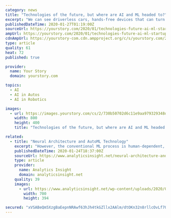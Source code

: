 ```yaml
---
category: news
title: "Technologies of the future, but where are AI and ML headed to?"
excerpt: "We can see driverless cars, hands-free devices that can turn on the lights ... The error rate is already drastically reducing.\" A subset of artificial intelligence, machine learning allows systems to make predictions and crucial business decisions, driven by data and pattern-based experiences. Without humans having to intervene, the algorithms ..."
publishedDateTime: 2020-01-27T01:19:00Z
sourceUrl: https://yourstory.com/2020/01/technologies-future-ai-ml-startups-machine-intelligence
ampUrl: https://yourstory.com/2020/01/technologies-future-ai-ml-startups-machine-intelligence/amp
cdnAmpUrl: https://yourstory-com.cdn.ampproject.org/c/s/yourstory.com/2020/01/technologies-future-ai-ml-startups-machine-intelligence/amp
type: article
quality: 61
heat: 72
published: true

provider:
  name: Your Story
  domain: yourstory.com

topics:
  - AI
  - AI in Autos
  - AI in Robotics

images:
  - url: https://images.yourstory.com/cs/2/730b50702d6c11e9aa979329348d4c3e/Data-Science-TrendsBanner-1579782961252.png?fm=png&auto=format
    width: 800
    height: 400
    title: "Technologies of the future, but where are AI and ML headed to?"

related:
  - title: "Neural Architecture and AutoML Technology"
    excerpt: "However, the conventional ML process is human-dependent, and not all companies have the assets to put resources into an experienced data science team. AutoML might be the answer to such circumstances. AutoML focuses on automating each part of the machine learning (ML) work process to increase effectiveness and democratize machine learning so ..."
    publishedDateTime: 2020-01-24T18:37:00Z
    sourceUrl: https://www.analyticsinsight.net/neural-architecture-and-automl-technology/
    type: article
    provider:
      name: Analytics Insight
      domain: analyticsinsight.net
    quality: 39
    images:
      - url: https://www.analyticsinsight.net/wp-content/uploads/2020/01/Neural-Network.jpg
        width: 700
        height: 394

secured: "xVSABeQm5XzgBaEepnNRAwf63hJh4tkGZllx2AAlm/dtOKn32n8rllcOvLf7QhGlUrgkfPHUEOiwwH0Gt9L0E3YM1fUct/1ljKIMZ3T6PQiPf55ZaRJcplAYk9ICvC5gh6ZpsOhBUS7qoOr4gf4cCu9WtDjDKAVaPf+QnQWFtPRjxGkhHPwIAs3qg7n5KTdmAjzUyWam/+nTAbifgCnd0JsDr1rwENn3BCMMqtEKlQ4GvFni7+0Fdp35XDnpMvRYBcsZO41cpCYzG9vDUSheYBmofEMrEspiV0638xMEGxm44gsF4D0v2rIwYNPjK7tyMs+OiUM6K+H3yqn4qxc+GsvCZijoxGg8FWxmU0vpBgqbhDs+1E0VcSJhyJE1IkkBtXVgarAV1VUxmQwRz3kkE4qVgZJ9Kqq4TebvwFRlCOs3r1zniNq0sEAJRaiG1gtK1SQ4qAiMW24cPMPSMtnn8DvEagSmyi+NIiBCNpZYFSU=;+U/iCKSD9ANjmSGY3i1zFg=="
---
```


